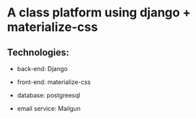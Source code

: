 
# A class platform using django + materialize-css

## Technologies:

   - back-end: Django

   - front-end: materialize-css

   - database: postgreesql

   - email service: Mailgun


